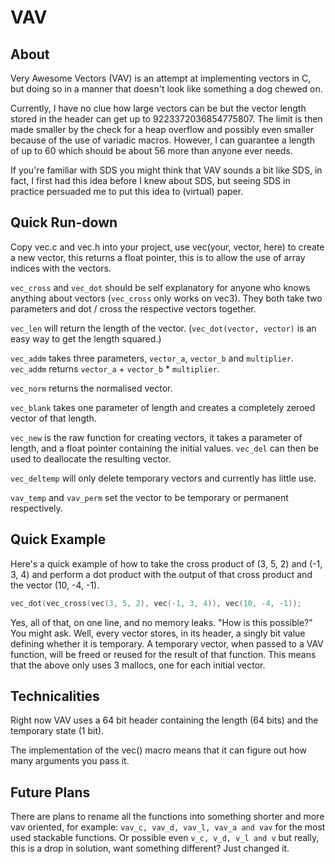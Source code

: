 VAV
===

About
-----
Very Awesome Vectors (VAV) is an attempt at implementing vectors in C, but
doing so in a manner that doesn't look like something a dog chewed on.

Currently, I have no clue how large vectors can be but the vector length stored
in the header can get up to 9223372036854775807. The limit is then made smaller
by the check for a heap overflow and possibly even smaller because of the use
of variadic macros. However, I can guarantee a length of up to 60 which should
be about 56 more than anyone ever needs.

If you're familiar with SDS you might think that VAV sounds a bit like SDS, in
fact, I first had this idea before I knew about SDS, but seeing SDS in practice
persuaded me to put this idea to (virtual) paper.

Quick Run-down
--------------
Copy vec.c and vec.h into your project, use vec(your, vector, here) to create a
new vector, this returns a float pointer, this is to allow the use of array
indices with the vectors.

`vec_cross` and `vec_dot` should be self explanatory for anyone who knows
anything about vectors (`vec_cross` only works on vec3). They both take two
parameters and dot / cross the respective vectors together.

`vec_len` will return the length of the vector. (`vec_dot(vector, vector)` is
an easy way to get the length squared.)

`vec_addm` takes three parameters, `vector_a`, `vector_b` and `multiplier`.
`vec_addm` returns `vector_a` + `vector_b` * `multiplier`.

`vec_norm` returns the normalised vector.

`vec_blank` takes one parameter of length and creates a completely zeroed
vector of that length.

`vec_new` is the raw function for creating vectors, it takes a parameter of
length, and a float pointer containing the initial values. `vec_del` can then
be used to deallocate the resulting vector.

`vec_deltemp` will only delete temporary vectors and currently has little use.

`vav_temp` and `vav_perm` set the vector to be temporary or permanent
respectively.

Quick Example
-------------
Here's a quick example of how to take the cross product of (3, 5, 2) and (-1,
3, 4) and perform a dot product with the output of that cross product and the
vector (10, -4, -1).

```C
vec_dot(vec_cross(vec(3, 5, 2), vec(-1, 3, 4)), vec(10, -4, -1));
```

Yes, all of that, on one line, and no memory leaks. "How is this possible?" You
might ask. Well, every vector stores, in its header, a singly bit value
defining whether it is temporary. A temporary vector, when passed to a VAV
function, will be freed or reused for the result of that function. This means
that the above only uses 3 mallocs, one for each initial vector.

Technicalities
--------------
Right now VAV uses a 64 bit header containing the length (64 bits) and the
temporary state (1 bit).

The implementation of the vec() macro means that it can figure out how many
arguments you pass it.

Future Plans
------------
There are plans to rename all the functions into something shorter and
more vav oriented, for example: `vav_c, vav_d, vav_l, vav_a and vav` for the
most used stackable functions. Or possible even `v_c, v_d, v_l and v` but
really, this is a drop in solution, want something different? Just changed it.
